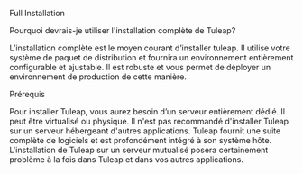 Full Installation

Pourquoi devrais-je utiliser l'installation complète de Tuleap?

L’installation complète est le moyen courant d’installer tuleap. 
Il utilise votre système de paquet de distribution et fournira un environnement entièrement configurable et ajustable. 
Il est robuste et vous permet de déployer un environnement de production de cette manière.

Prérequis

Pour installer Tuleap, vous aurez besoin d’un serveur entièrement dédié. 
Il peut être virtualisé ou physique. Il n'est pas recommandé d'installer Tuleap sur un serveur hébergeant d'autres applications. 
Tuleap fournit une suite complète de logiciels et est profondément intégré à son système hôte. 
L'installation de Tuleap sur un serveur mutualisé posera certainement problème à la fois dans Tuleap et dans vos autres applications.
